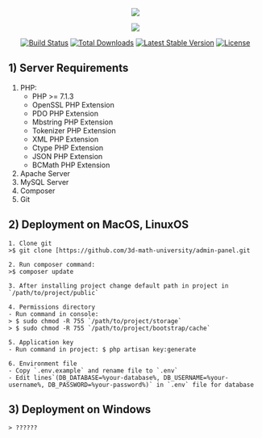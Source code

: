 <p align="center"><img src="https://laravel.com/assets/img/components/logo-laravel.svg"></p>
<p align="center"><img src="https://s2.stc.all.kpcdn.net/best/crimea/kfuorigins/images/tild3362-6266-4433-b931-393661633231__rgb.png"></p>

<p align="center">
<a href="https://travis-ci.org/laravel/framework"><img src="https://travis-ci.org/laravel/framework.svg" alt="Build Status"></a>
<a href="https://packagist.org/packages/laravel/framework"><img src="https://poser.pugx.org/laravel/framework/d/total.svg" alt="Total Downloads"></a>
<a href="https://packagist.org/packages/laravel/framework"><img src="https://poser.pugx.org/laravel/framework/v/stable.svg" alt="Latest Stable Version"></a>
<a href="https://packagist.org/packages/laravel/framework"><img src="https://poser.pugx.org/laravel/framework/license.svg" alt="License"></a>
</p>


## 1) Server Requirements

1. PHP:
    - PHP >= 7.1.3
    - OpenSSL PHP Extension
    - PDO PHP Extension
    - Mbstring PHP Extension
    - Tokenizer PHP Extension
    - XML PHP Extension
    - Ctype PHP Extension
    - JSON PHP Extension
    - BCMath PHP Extension
2. Apache Server
3. MySQL Server
4. Composer
5. Git

## 2) Deployment on MacOS, LinuxOS

    1. Clone git 
    >$ git clone [https://github.com/3d-math-university/admin-panel.git

    2. Run composer command:
    >$ composer update
    
    3. After installing project change default path in project in `/path/to/project/public`

    4. Permissions directory
    - Run command in console:
    > $ sudo chmod -R 755 `/path/to/project/storage`
    > $ sudo chmod -R 755 `/path/to/project/bootstrap/cache`
    
    5. Application key
    - Run command in project: $ php artisan key:generate
   
    6. Environment file
    - Copy `.env.example` and rename file to `.env`
    - Edit lines`(DB_DATABASE=%your-database%, DB_USERNAME=%your-username%, DB_PASSWORD=%your-password%)` in `.env` file for database
    
## 3) Deployment on Windows

    > ??????